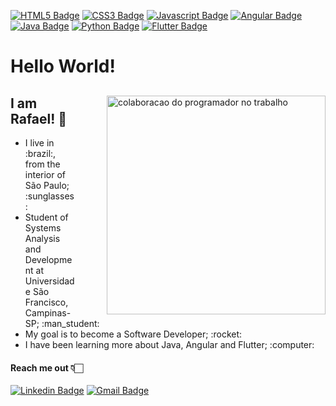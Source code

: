 [![HTML5 Badge](https://img.shields.io/badge/HTML5-E34F26?style=flat-square-badge&logo=css3&logoColor=white&link=)]()
[![CSS3 Badge](https://img.shields.io/badge/CSS3-1572B6?style=flat-square-badge&logo=css3&logoColor=white&link=)]()
[![Javascript Badge](https://img.shields.io/badge/JavaScript-F7DF1E?style=flat-square-badge&logo=javascript&logoColor=black)]()
[![Angular Badge](https://img.shields.io/badge/Angular-bf0603?style=flat-square-badge&logo=Angular&logoColor=white&link=)]()
[![Java Badge](https://img.shields.io/badge/Java-EA4335?style=flat-square-badge&logo=Java&logoColor=white&link=)]()
[![Python Badge](https://img.shields.io/badge/Python-006192?style=flat-square-badge&logo=Python&logoColor=white&link=)]()
[![Flutter Badge](https://img.shields.io/badge/Flutter-blue?style=flat-square-badge&logo=Flutter&logoColor=white&link=)]()

# Hello World!  
<main>
  <img src="https://www.flaticon.com/svg/static/icons/svg/2230/2230187.svg" alt="colaboracao do programador no trabalho" align=right width="350px" heignt="320px" margin-top="10px" margin-bottom="45px" style="float:right;margin-left:50px;">
 
 <h2>I am Rafael! 👋</h2>
 <ul>
   <li> I live in :brazil:, from the interior of São Paulo; :sunglasses: </li> 
   <li> Student of Systems Analysis and Development at Universidade São Francisco, Campinas-SP; :man_student: </li>
   <li> My goal is to become a Software Developer; :rocket: </li>
   <li> I have been learning more about Java, Angular and Flutter; :computer: </li> 
 </ul>
 
 #### Reach me out 👇🏻
 
   [![Linkedin Badge](https://img.shields.io/badge/-Rafael%20Sousa-006192?style=flat-square-badge&logo=Linkedin&logoColor=white&link=https://www.linkedin.com/in/rafaelofficial/)](https://www.linkedin.com/in/rafaelofficial/) 
  [![Gmail Badge](https://img.shields.io/badge/-rafael.sousa.pereira01@gmail.com-EA4335?style=flat-square-badge&logo=Gmail&logoColor=white&link=mailto:rafael.sousa.pereira01@gmail.com)](mailto:rafael.sousa.pereira01@gmail.com)
</main>
